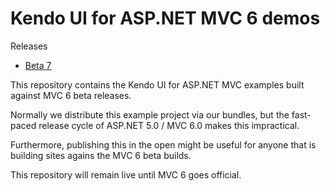 # Kendo UI for ASP.NET MVC 6 demos

Releases
* [Beta 7](https://github.com/telerik/ui-for-aspnet-mvc-6-demos/releases/tag/beta-7)

This repository contains the Kendo UI for ASP.NET MVC examples built against MVC 6 beta releases.

Normally we distribute this example project via our bundles, but the fast-paced release cycle of ASP.NET 5.0 / MVC 6.0 makes this impractical.

Furthermore, publishing this in the open might be useful for anyone that is building sites agains the MVC 6 beta builds.

This repository will remain live until MVC 6 goes official.

